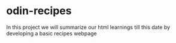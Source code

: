 # odin-recipes

In this project we will summarize our html learnings till this date by developing a basic recipes webpage